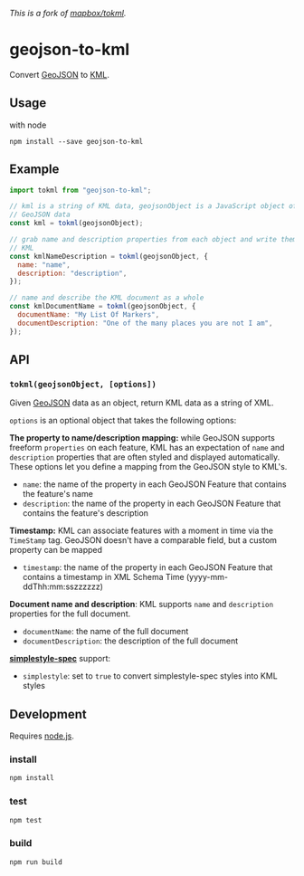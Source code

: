 _This is a fork of [mapbox/tokml](https://github.com/mapbox/tokml)._

# geojson-to-kml

Convert [GeoJSON](http://geojson.org/) to [KML](https://developers.google.com/kml/documentation/).

## Usage

with node

    npm install --save geojson-to-kml

## Example

```js
import tokml from "geojson-to-kml";

// kml is a string of KML data, geojsonObject is a JavaScript object of
// GeoJSON data
const kml = tokml(geojsonObject);

// grab name and description properties from each object and write them in
// KML
const kmlNameDescription = tokml(geojsonObject, {
  name: "name",
  description: "description",
});

// name and describe the KML document as a whole
const kmlDocumentName = tokml(geojsonObject, {
  documentName: "My List Of Markers",
  documentDescription: "One of the many places you are not I am",
});
```

## API

### `tokml(geojsonObject, [options])`

Given [GeoJSON](http://geojson.org/) data as an object, return KML data as a
string of XML.

`options` is an optional object that takes the following options:

**The property to name/description mapping:** while GeoJSON supports freeform
`properties` on each feature, KML has an expectation of `name` and `description`
properties that are often styled and displayed automatically. These options let
you define a mapping from the GeoJSON style to KML's.

- `name`: the name of the property in each GeoJSON Feature that contains
  the feature's name
- `description`: the name of the property in each GeoJSON Feature that contains
  the feature's description

**Timestamp:** KML can associate features with a moment in time via the `TimeStamp` tag. GeoJSON doesn't
have a comparable field, but a custom property can be mapped

- `timestamp`: the name of the property in each GeoJSON Feature that contains
  a timestamp in XML Schema Time (yyyy-mm-ddThh:mm:sszzzzzz)

**Document name and description**: KML supports `name` and `description` properties
for the full document.

- `documentName`: the name of the full document
- `documentDescription`: the description of the full document

**[simplestyle-spec](https://github.com/mapbox/simplestyle-spec)** support:

- `simplestyle`: set to `true` to convert simplestyle-spec styles into KML styles

## Development

Requires [node.js](http://nodejs.org/).

### install

```bash
npm install
```

### test

```bash
npm test
```

### build

```bash
npm run build
```
